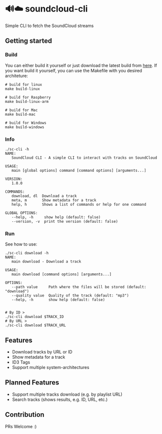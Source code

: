 # 🔊☁️ soundcloud-cli
Simple CLI to fetch the SoundCloud streams

## Getting started

### Build
You can either build it yourself or just download the latest build from [here](https://github.com/timoknapp/soundcloud-cli/actions?query=workflow%3ASoundCloud-CLI). If you want build it yourself, you can use the Makefile with you desired architeture:

```
# build for linux
make build-linux

# build for Raspberry
make build-linux-arm

# build for Mac
make build-mac

# build for Windows
make build-windows
```

### Info
```
./sc-cli -h
NAME:
   SoundCloud CLI - A simple CLI to interact with tracks on SoundCloud

USAGE:
   main [global options] command [command options] [arguments...]

VERSION:
   1.0.0

COMMANDS:
   download, dl  Download a track
   meta, m       Show metadata for a track
   help, h       Shows a list of commands or help for one command

GLOBAL OPTIONS:
   --help, -h     show help (default: false)
   --version, -v  print the version (default: false)

```

### Run
See how to use:
```
./sc-cli download -h
NAME:
   main download - Download a track

USAGE:
   main download [command options] [arguments...]

OPTIONS:
   --path value     Path where the files will be stored (default: "download")
   --quality value  Quality of the track (default: "mp3")
   --help, -h       show help (default: false)


# By ID >
./sc-cli download $TRACK_ID
# By URL >
./sc-cli download $TRACK_URL
```

## Features

- Download tracks by URL or ID
- Show metadata for a track
- ID3 Tags
- Support multiple system-architectures

## Planned Features

- Support multiple tracks download (e.g. by playlist URL)
- Search tracks (shows results, e.g. ID, URL, etc.)


## Contribution

PRs Welcome :)
